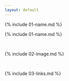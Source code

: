 ```yaml
---
layout: default
---
```


{% include 01-name.md %}

{% include 01-name.md %}

<br>

{% include 02-image.md %}

<br>

{% include 03-links.md %}

